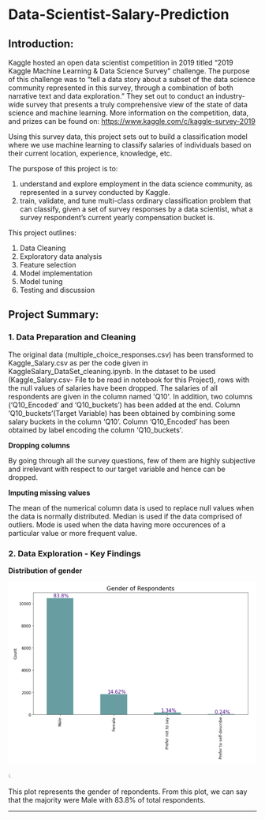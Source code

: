 # Data-Scientist-Salary-Prediction

## Introduction:

Kaggle hosted an open data scientist competition in 2019 titled “2019 Kaggle Machine Learning & Data Science Survey" challenge. The purpose of this challenge was to “tell a data story about a subset of the data science community represented in this survey, through a combination of both narrative text and data exploration.” They set out to conduct an industry-wide survey that presents a truly comprehensive view of the state of data science and machine learning. More information on the competition, data, and prizes can be found on: https://www.kaggle.com/c/kaggle-survey-2019

Using this survey data, this project sets out to build a classification model where we use machine learning to classify salaries of individuals based on their current location, experience, knowledge, etc. 

The purspose of this project is to:

1. understand and explore employment in the data science community, as represented in a survey conducted by Kaggle.
2. train, validate, and tune multi-class ordinary classification problem that can classify, given a set of survey responses by a data scientist, what a survey respondent’s current yearly compensation bucket is.

This project outlines:
1. Data Cleaning
2. Exploratory data analysis
3. Feature selection
4. Model implementation
5. Model tuning
6. Testing and discussion

## Project Summary:

### 1. Data Preparation and Cleaning
The original data (multiple_choice_responses.csv) has been transformed to Kaggle_Salary.csv as per the code given in KaggleSalary_DataSet_cleaning.ipynb. In the dataset to be used (Kaggle_Salary.csv- File to be read in notebook for this Project), rows with the null values of salaries have been dropped. The salaries of all respondents are given in the column named 'Q10'. In addition, two columns (‘Q10_Encoded’ and ‘Q10_buckets’) has been added at the end. Column ‘Q10_buckets’(Target Variable) has been obtained by combining some salary buckets in the column ‘Q10’. Column ‘Q10_Encoded’ has been obtained by label encoding the column ‘Q10_buckets'.

**Dropping columns**

By going through all the survey questions, few of them are highly subjective and irrelevant with respect to our target variable and hence can be dropped.

**Imputing missing values**

The mean of the numerical column data is used to replace null values when the data is normally distributed. Median is used if the data comprised of outliers. Mode is used when the data having more occurences of a particular value or more frequent value.

### 2. Data Exploration - Key Findings
**Distribution of gender**

![Gender of Respondents](/images/Gender_of_Respondents.png)

<img src="https://github.com/Akshat2395/Data-Scientist-Salary-Prediction/blob/main/images/Gender_of_Respondents.png" alt="Gender of Respondents" width="10" height="10">

This plot represents the gender of repondents. From this plot, we can say that the majority were Male with 83.8% of total respondents.

****
